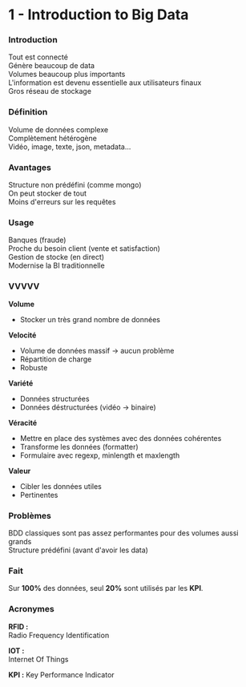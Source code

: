 # 1 - Introduction to Big Data

### Introduction

Tout est connecté  
Génère beaucoup de data  
Volumes beaucoup plus importants  
L'information est devenu essentielle aux utilisateurs finaux  
Gros réseau de stockage

### Définition

Volume de données complexe  
Complètement hétérogène  
Vidéo, image, texte, json, metadata...

### Avantages

Structure non prédéfini (comme mongo)  
On peut stocker de tout  
Moins d'erreurs sur les requêtes

### Usage

Banques (fraude)  
Proche du besoin client (vente et satisfaction)  
Gestion de stocke (en direct)  
Modernise la BI traditionnelle

### VVVVV

**Volume**
  - Stocker un très grand nombre de données
  
**Velocité**  
  - Volume de données massif -> aucun problème
  - Répartition de charge
  - Robuste
  
**Variété**
  - Données structurées
  - Données déstructurées (vidéo -> binaire)
  
**Véracité**
  - Mettre en place des systèmes avec des données cohérentes
  - Transforme les données (formatter)
  - Formulaire avec regexp, minlength et maxlength
  
**Valeur**
  - Cibler les données utiles
  - Pertinentes

### Problèmes

BDD classiques sont pas assez performantes pour des volumes aussi grands  
Structure prédéfini (avant d'avoir les data)

### Fait

Sur **100%** des données, seul **20%** sont utilisés par les **KPI**.

### Acronymes

**RFID :**  
Radio Frequency Identification

**IOT :**  
Internet Of Things

**KPI :**
Key Performance Indicator
